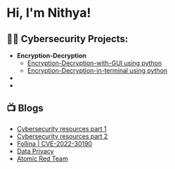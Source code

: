 <h1>Hi, I'm Nithya! </h1>



<h2>👨‍💻 Cybersecurity Projects:</h2>

- <b>Encryption-Decryption</b>
  - [Encryption-Decryption-with-GUI using python](https://github.com/Gladotta/Encryption-Decryption-with-GUI)
  - [Encryption-Decryption-in-terminal using python](https://github.com/Gladotta/Encryption-Decryption-in-terminal)
 - 
  - 

<h2>📺 Blogs</h2>

- [Cybersecurity resources part 1](https://www.thecybercrawler.com/post/top-5-free-resources-to-kickstart-your-cybersecurity-journey)
- [Cybersecurity resources part 2](https://www.thecybercrawler.com/post/free-resources-to-kickstart-your-cybersecurity-journey-part-02)
- [Follina | CVE-2022-30190](https://www.thecybercrawler.com/post/follina-cve-2022-30190)
- [Data Privacy](https://www.thecybercrawler.com/post/navigating-the-landscape-of-data-privacy)
- [Atomic Red Team](https://www.thecybercrawler.com/post/simulating-adversarial-attacks-using-atomic-red-team)




